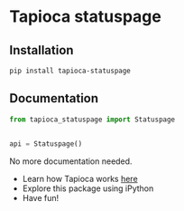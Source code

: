# Tapioca statuspage

## Installation
```
pip install tapioca-statuspage
```

## Documentation
``` python
from tapioca_statuspage import Statuspage


api = Statuspage()

```

No more documentation needed.

- Learn how Tapioca works [here](http://tapioca-wrapper.readthedocs.org/en/stable/quickstart.html)
- Explore this package using iPython
- Have fun!
